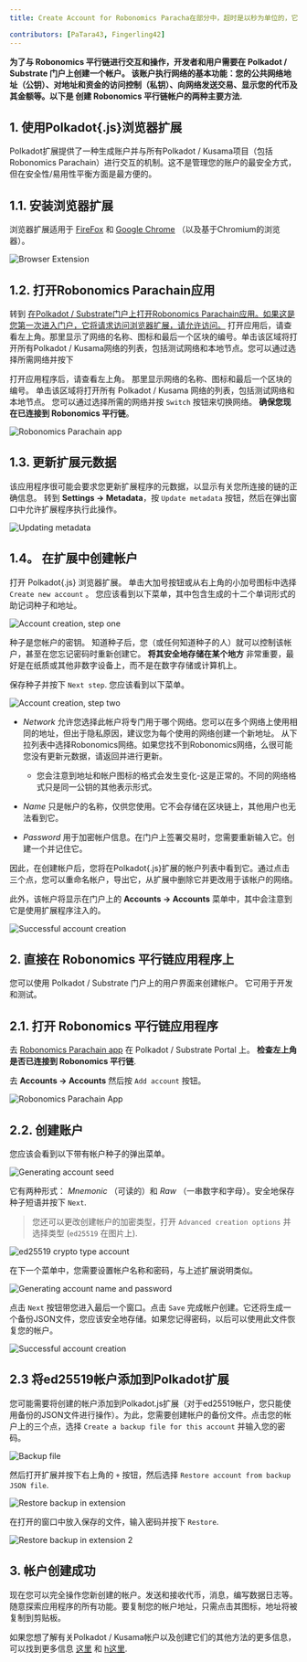 ```yaml
---
title: Create Account for Robonomics Paracha在部分中，超时是以秒为单位的，它将创建包含以下信息的数据日志： 

contributors: [PaTara43, Fingerling42]
---
```


**为了与 Robonomics 平行链进行交互和操作，开发者和用户需要在 Polkadot / Substrate 门户上创建一个帐户。 该账户执行网络的基本功能：您的公共网络地址（公钥）、对地址和资金的访问控制（私钥）、向网络发送交易、显示您的代币及其金额等。以下是 创建 Robonomics 平行链帐户的两种主要方法.**

## 1. 使用Polkadot{.js}浏览器扩展

Polkadot扩展提供了一种生成账户并与所有Polkadot / Kusama项目（包括Robonomics Parachain）进行交互的机制。这不是管理您的账户的最安全方式，但在安全性/易用性平衡方面是最方便的。

## 1.1. 安装浏览器扩展

浏览器扩展适用于 [FireFox](https://addons.mozilla.org/en-US/firefox/addon/polkadot-js-extension) 和 [Google Chrome](https://chrome.google.com/webstore/detail/polkadot%7Bjs%7D-extension/mopnmbcafieddcagagdcbnhejhlodfdd?hl=en) （以及基于Chromium的浏览器）。

![Browser Extension](../images/creating-an-account/1.1-polkadot-extension.png "Browser Extension")

## 1.2. 打开Robonomics Parachain应用

转到 [在Polkadot / Substrate门户上打开Robonomics Parachain应用。如果这是您第一次进入门户，它将请求访问浏览器扩展，请允许访问。](https://polkadot.js.org/apps/?rpc=wss%3A%2F%2Fkusama.rpc.robonomics.network%2F#/) 打开应用后，请查看左上角。那里显示了网络的名称、图标和最后一个区块的编号。单击该区域将打开所有Polkadot / Kusama网络的列表，包括测试网络和本地节点。您可以通过选择所需网络并按下 

打开应用程序后，请查看左上角。 那里显示网络的名称、图标和最后一个区块的编号。 单击该区域将打开所有 Polkadot / Kusama 网络的列表，包括测试网络和本地节点。 您可以通过选择所需的网络并按 `Switch` 按钮来切换网络。 **确保您现在已连接到 Robonomics 平行链**。

![Robonomics Parachain app](../images/creating-an-account/1.2-robonomics-app.png "Robonomics Parachain app")

## 1.3. 更新扩展元数据

该应用程序很可能会要求您更新扩展程序的元数据，以显示有关您所连接的链的正确信息。 转到 **Settings -> Metadata**，按 `Update metadata` 按钮，然后在弹出窗口中允许扩展程序执行此操作。

![Updating metadata](../images/creating-an-account/1.3-metadata-update.png "Updating metadata")

## 1.4。 在扩展中创建帐户

打开 Polkadot{.js} 浏览器扩展。 单击大加号按钮或从右上角的小加号图标中选择 `Create new account` 。 您应该看到以下菜单，其中包含生成的十二个单词形式的助记词种子和地址。

![Account creation, step one](../images/creating-an-account/1.4-create-account-step-1.png "Account creation, step one")

种子是您帐户的密钥。 知道种子后，您（或任何知道种子的人）就可以控制该帐户，甚至在您忘记密码时重新创建它。 **将其安全地存储在某个地方** 非常重要，最好是在纸质或其他非数字设备上，而不是在数字存储或计算机上。

保存种子并按下 `Next step`. 您应该看到以下菜单。

![Account creation, step two](../images/creating-an-account/1.5-create-account-step-2.png "Account creation, step two")

- *Network* 允许您选择此帐户将专门用于哪个网络。您可以在多个网络上使用相同的地址，但出于隐私原因，建议您为每个使用的网络创建一个新地址。 
从下拉列表中选择Robonomics网络。如果您找不到Robonomics网络，么很可能您没有更新元数据，请返回并进行更新。

    - 您会注意到地址和帐户图标的格式会发生变化-这是正常的。不同的网络格式只是同一公钥的其他表示形式。 

- *Name* 只是帐户的名称，仅供您使用。它不会存储在区块链上，其他用户也无法看到它。 

- *Password* 用于加密帐户信息。在门户上签署交易时，您需要重新输入它。创建一个并记住它。

因此，在创建帐户后，您将在Polkadot{.js}扩展的帐户列表中看到它。通过点击三个点，您可以重命名帐户，导出它，从扩展中删除它并更改用于该帐户的网络。 

此外，该帐户将显示在门户上的  **Accounts -> Accounts** 菜单中，其中会注意到它是使用扩展程序注入的。

![Successful account creation](../images/creating-an-account/1.6-account-injected.png "Successful account creation")

## 2. 直接在 Robonomics 平行链应用程序上

您可以使用 Polkadot / Substrate 门户上的用户界面来创建帐户。 它可用于开发和测试。


## 2.1. 打开 Robonomics 平行链应用程序

去 [Robonomics Parachain app](https://polkadot.js.org/apps/?rpc=wss%3A%2F%2Fkusama.rpc.robonomics.network%2F#/)  在 Polkadot / Substrate Portal 上。 **检查左上角是否已连接到 Robonomics 平行链**.

去 **Accounts -> Accounts**  然后按 `Add account` 按钮。

![Robonomics Parachain App](../images/creating-an-account/2.1-robonomics-app-main-view.png "Robonomics Parachain App")

## 2.2. 创建账户

您应该会看到以下带有帐户种子的弹出菜单。

![Generating account seed](../images/creating-an-account/2.2-robonomics-app-seed.png "Generating account seed")

它有两种形式： *Mnemonic* （可读的）和 *Raw* （一串数字和字母）。安全地保存种子短语并按下 `Next`.

> 您还可以更改创建帐户的加密类型，打开 `Advanced creation options` 并选择类型 (`ed25519` 在图片上).

![ed25519 crypto type account](../images/creating-an-account/ed-account.jpg)

在下一个菜单中，您需要设置帐户名称和密码，与上述扩展说明类似。

![Generating account name and password](../images/creating-an-account/2.3-robonomics-app-name-pass.png "Generating account name and password")

点击 `Next` 按钮带您进入最后一个窗口。点击 `Save` 完成帐户创建。它还将生成一个备份JSON文件，您应该安全地存储。如果您记得密码，以后可以使用此文件恢复您的帐户。

![Successful account creation](../images/creating-an-account/2.4-robonomics-app-account-created.png "Successful account creation")

## 2.3 将ed25519帐户添加到Polkadot扩展

您可能需要将创建的帐户添加到Polkadot.js扩展（对于ed25519帐户，您只能使用备份的JSON文件进行操作）。为此，您需要创建帐户的备份文件。点击您的帐户上的三个点，选择 `Create a backup file for this account` 并输入您的密码。

![Backup file](../images/creating-an-account/backup-file.jpg)

然后打开扩展并按下右上角的 `+` 按钮，然后选择 `Restore account from backup JSON file`.

![Restore backup in extension](../images/creating-an-account/extention-add-backup.jpg)

在打开的窗口中放入保存的文件，输入密码并按下 `Restore`.

![Restore backup in extension 2](../images/creating-an-account/file-backup.jpg)

## 3. 帐户创建成功 

现在您可以完全操作您新创建的帐户。发送和接收代币，消息，编写数据日志等。随意探索应用程序的所有功能。要复制您的帐户地址，只需点击其图标，地址将被复制到剪贴板。 

如果您想了解有关Polkadot / Kusama帐户以及创建它们的其他方法的更多信息，可以找到更多信息 [这里](https://wiki.polkadot.network/docs/learn-accounts) 和 [h这里](https://wiki.polkadot.network/docs/learn-account-generation).
